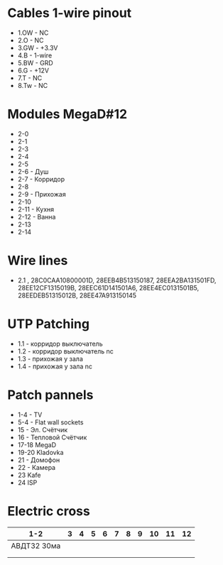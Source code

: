 # Cables 1-wire pinout

- 1.OW  - NC
- 2.O   - NC
- 3.GW  - +3.3V
- 4.B   - 1-wire
- 5.BW  - GRD
- 6.G   - +12V
- 7.T   - NC
- 8.Tw  - NC


# Modules MegaD#12

- 2-0
- 2-1
- 2-3
- 2-4
- 2-5
- 2-6 - Душ
- 2-7 - Корридор
- 2-8 
- 2-9 - Прихожая
- 2-10
- 2-11 - Кухня
- 2-12 - Ванна
- 2-13
- 2-14

# Wire lines
- 2.1 , 28C0CAA10800001D, 28EEB4B513150187, 28EEA2BA131501FD, 28EE12CF1315019B, 28EEC61D141501A6, 28EE4EC0131501B5, 28EEDEB51315012B, 28EE47A913150145

# UTP Patching
- 1.1 - корридор выключатель  
- 1.2 - корридор выключатель nc
- 1.3 - прихожая у зала
- 1.4 - прихожая у зала nc


# Patch pannels
- 1-4 - TV
- 5-4 - Flat wall sockets
- 15 - Эл. Счётчик
- 16 - Тепловой Счётчик
- 17-18 MegaD
- 19-20 Kladovka
- 21 - Домофон
- 22 - Камера
- 23 Kafe
- 24 ISP


# Electric cross

| 1-2  	| 3  	| 4  	| 5  	| 6   | 7  	| 8  	| 9  	| 10  	| 11  	| 12  	|
|------	|---	|---	|---	|---	|---	|---	|---	|---	|---	|---	|
| АВДТ32 30ма  	   	|   	|   	|   	|   	|   	|   	|   	|   	|   	|   	|
|   	   	|   	|   	|   	|   	|   	|   	|   	|   	|   	|   	|
|   	   	|   	|   	|   	|   	|   	|   	|   	|   	|   	|   	|
